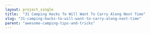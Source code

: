 ```yaml
---
layout: project_single
title:  "31 Camping Hacks To Will Want To Carry Along Next Time"
slug: "31-camping-hacks-to-will-want-to-carry-along-next-time"
parent: "awesome-camping-tips-and-tricks"
---
```

 